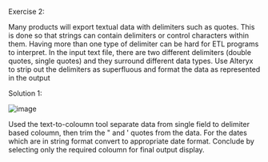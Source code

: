 Exercise 2: 

Many products will export textual data with delimiters such as quotes.  This is done so that strings can contain delimiters or control characters within them.   Having more than one type of delimiter can be hard for ETL programs to interpret.  In the input text file, there are two different delimiters (double quotes, single quotes) and they surround different data types.
Use Alteryx to strip out the delimiters as superfluous and format the data as represented in the output

Solution 1:


![image](https://github.com/ShamleeBhoi/Alteryx/assets/162983736/e5b12c85-2c85-44f5-bb65-51283b572257)

Used the text-to-coloumn tool separate data from single field to delimiter based coloumn, then trim the " and ' quotes from the data. For the dates which are in string format convert to appropriate date format. Conclude by selecting only the required coloumn for final output display.
